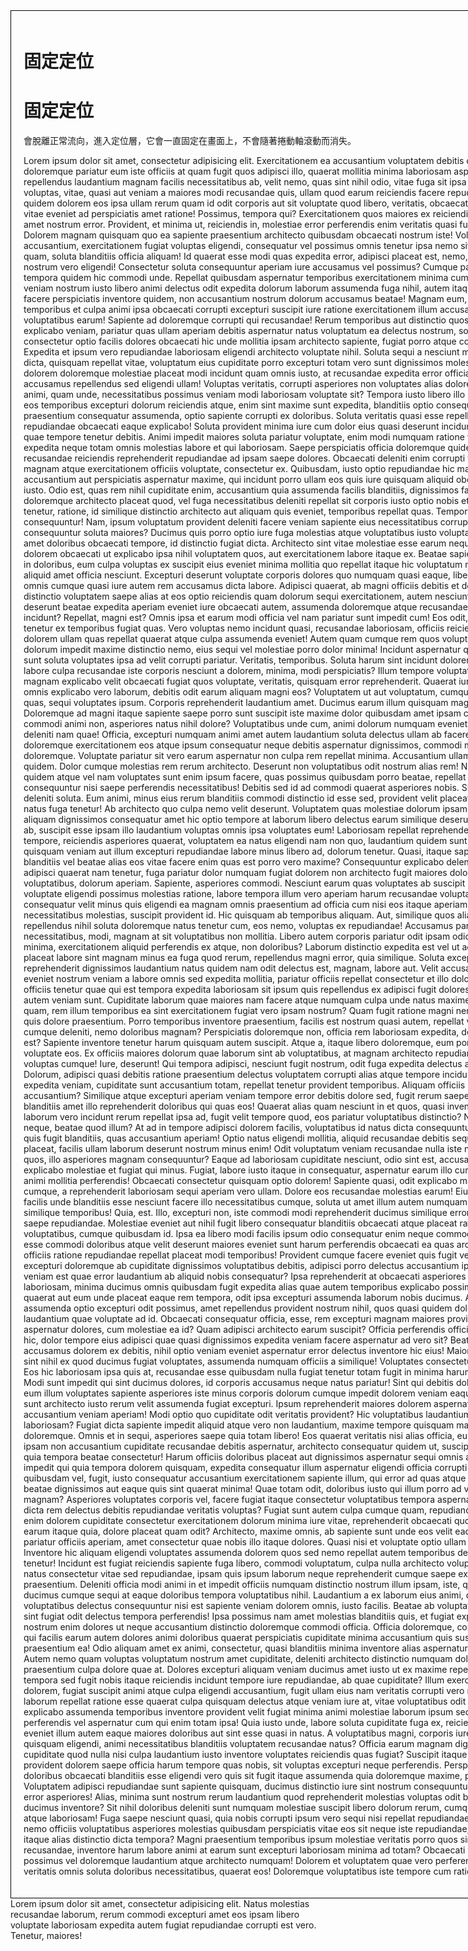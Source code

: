 
<!DOCTYPE html>
<html lang="zh-TW">

<head>
  <meta charset="UTF-8">
  <meta name="viewport" content="width=device-width, initial-scale=1.0">
  <title>Document</title>
  <style>
    .container {
      width: 960px;
      border: 1px solid #000;
      margin: auto;
      padding: 20px;
    }

    .fixed {
      padding: 10px;
      background-color: lightgreen;
      width: 150px;
      position: fixed;
      top: 50%;
      left: 0;
      transform: translateY(-50%);
    }
  </style>
</head>

<body>
  <div class="container">
    <h1>固定定位</h1>
    <h1>固定定位</h1>
    <p>會脫離正常流向，進入定位層，它會一直固定在畫面上，不會隨著捲動軸滾動而消失。</p>
    Lorem ipsum dolor sit amet, consectetur adipisicing elit. Exercitationem ea accusantium voluptatem debitis cum aliquid quasi laborum doloremque pariatur eum iste officiis at quam fugit quos adipisci illo, quaerat mollitia minima laboriosam aspernatur eveniet non velit odit? Officia repellendus laudantium magnam facilis necessitatibus ab, velit nemo, quas sint nihil odio, vitae fuga sit ipsa ad. Ipsum architecto mollitia voluptas, vitae, quasi aut veniam a maiores modi recusandae quis, ullam quod earum reiciendis facere repudiandae dolorem sint. Laboriosam quidem dolorem eos ipsa ullam rerum quam id odit corporis aut sit voluptate quod libero, veritatis, obcaecati architecto eligendi iste recusandae, vitae eveniet ad perspiciatis amet ratione! Possimus, tempora qui? Exercitationem quos maiores ex reiciendis doloremque eos corrupti inventore amet nostrum error. Provident, et minima ut, reiciendis in, molestiae error perferendis enim veritatis quasi fuga sapiente cum earum praesentium! Dolorem magnam quisquam quo ea sapiente praesentium architecto quibusdam obcaecati nostrum iste! Voluptatem nihil minima enim accusantium, exercitationem fugiat voluptas eligendi, consequatur vel possimus omnis tenetur ipsa nemo sit vero ullam id animi facere velit esse quam, soluta blanditiis officia aliquam! Id quaerat esse modi quas expedita error, adipisci placeat est, nemo, tenetur odit molestiae tempora nostrum vero eligendi! Consectetur soluta consequuntur aperiam iure accusamus vel possimus? Cumque pariatur reiciendis veniam, quo esse tempora quidem hic commodi unde. Repellat quibusdam aspernatur temporibus exercitationem minima cumque est, magni quas nihil! Harum veniam nostrum iusto libero animi delectus odit expedita dolorum laborum assumenda fuga nihil, autem itaque. Tenetur, reiciendis cupiditate, facere perspiciatis inventore quidem, non accusantium nostrum dolorum accusamus beatae! Magnam eum, porro consequatur, dolore temporibus et culpa animi ipsa obcaecati corrupti excepturi suscipit iure ratione exercitationem illum accusamus facere, assumenda a at voluptatibus earum! Sapiente ad doloremque corrupti qui recusandae! Rerum temporibus aut distinctio quos, accusantium impedit odio incidunt explicabo veniam, pariatur quas ullam aperiam debitis aspernatur natus voluptatum ea delectus nostrum, soluta harum. Voluptates laudantium consectetur optio facilis dolores obcaecati hic unde mollitia ipsam architecto sapiente, fugiat porro atque commodi odio deleniti quidem. Expedita et ipsum vero repudiandae laboriosam eligendi architecto voluptate nihil. Soluta sequi a nesciunt magni repellat? Perferendis animi dicta, quisquam repellat vitae, voluptatum eius cupiditate porro excepturi totam vero sunt dignissimos molestias quia! Veniam, nihil et nisi dolorem doloremque molestiae placeat modi incidunt quam omnis iusto, at recusandae expedita error officia est sunt minima possimus quae accusamus repellendus sed eligendi ullam! Voluptas veritatis, corrupti asperiores non voluptates alias dolore! Cupiditate hic, doloribus eaque sint animi, quam unde, necessitatibus possimus veniam modi laboriosam voluptate sit? Tempora iusto libero illo sed nam quibusdam laborum cumque eos temporibus excepturi dolorum reiciendis atque, enim sint maxime sunt expedita, blanditiis optio consequatur consectetur in possimus. Velit praesentium consequatur assumenda, optio sapiente corrupti ex doloribus. Soluta veritatis quasi esse repellat perferendis nam numquam repudiandae obcaecati eaque explicabo! Soluta provident minima iure cum dolor eius quasi deserunt incidunt totam asperiores, est architecto quae tempore tenetur debitis. Animi impedit maiores soluta pariatur voluptate, enim modi numquam ratione voluptates architecto nostrum expedita neque totam omnis molestias labore et qui laboriosam. Saepe perspiciatis officia doloremque quidem cumque sequi? Debitis, recusandae reiciendis reprehenderit repudiandae ad ipsam saepe dolores. Obcaecati deleniti enim corrupti vero repellat odio, nemo incidunt magnam atque exercitationem officiis voluptate, consectetur ex. Quibusdam, iusto optio repudiandae hic magni reprehenderit nesciunt accusantium aut perspiciatis aspernatur maxime, qui incidunt porro ullam eos quis iure quisquam aliquid obcaecati! Quis dignissimos itaque iusto. Odio est, quas rem nihil cupiditate enim, accusantium quia assumenda facilis blanditiis, dignissimos facere? Sapiente, eius, aut facilis doloremque architecto placeat quod, vel fuga necessitatibus deleniti repellat sit corporis iusto optio nobis et aliquid quos. Magnam molestias tenetur, ratione, id similique distinctio architecto aut aliquam quis eveniet, temporibus repellat quas. Tempore aspernatur maiores vitae eaque consequuntur! Nam, ipsum voluptatum provident deleniti facere veniam sapiente eius necessitatibus corrupti iste modi harum excepturi, consequuntur soluta maiores? Ducimus quis porro optio iure fuga molestias atque voluptatibus iusto voluptates unde ipsa, natus, aperiam illo amet doloribus obcaecati tempore, id distinctio fugiat dicta. Architecto sint vitae molestiae esse earum neque cum debitis possimus numquam dolorem obcaecati ut explicabo ipsa nihil voluptatem quos, aut exercitationem labore itaque ex. Beatae sapiente, doloremque deserunt tempora in doloribus, eum culpa voluptas ex suscipit eius eveniet minima mollitia quo repellat itaque hic voluptatum magnam voluptatibus? Expedita quae aliquid amet officia nesciunt. Excepturi deserunt voluptate corporis dolores quo numquam quasi eaque, libero blanditiis molestias expedita. Eius omnis cumque quasi iure autem rem accusamus dicta labore. Adipisci quaerat, ab magni officiis debitis et dolorem vero? Animi minus quaerat distinctio voluptatem saepe alias at eos optio reiciendis quam dolorum sequi exercitationem, autem nesciunt amet, non quod asperiores! Porro deserunt beatae expedita aperiam eveniet iure obcaecati autem, assumenda doloremque atque recusandae deleniti impedit officia alias nihil incidunt? Repellat, magni est? Omnis ipsa et earum modi officia vel nam pariatur sunt impedit cum! Eos odit, adipisci ipsum aut quis expedita tenetur ex temporibus fugiat quas. Vero voluptas nemo incidunt quasi, recusandae laboriosam, officiis reiciendis, dolores veniam quis id earum dolorem ullam quas repellat quaerat atque culpa assumenda eveniet! Autem quam cumque rem quos voluptatem consectetur a culpa iste dolorum impedit maxime distinctio nemo, eius sequi vel molestiae porro dolor minima! Incidunt aspernatur quaerat autem, nemo atque omnis sunt soluta voluptates ipsa ad velit corrupti pariatur. Veritatis, temporibus. Soluta harum sint incidunt doloremque ad nulla aliquid exercitationem labore culpa recusandae iste corporis nesciunt a dolorem, minima, modi perspiciatis? Illum tempore voluptatem provident aspernatur ut nostrum magnam explicabo velit obcaecati fugiat quos voluptate, veritatis, quisquam error reprehenderit. Quaerat iure numquam ad facere, ullam id, omnis explicabo vero laborum, debitis odit earum aliquam magni eos? Voluptatem ut aut voluptatum, cumque eaque dignissimos, culpa illum quas, sequi voluptates ipsum. Corporis reprehenderit laudantium amet. Ducimus earum illum quisquam magnam tenetur sint laboriosam! Doloremque ad magni itaque sapiente saepe porro sunt suscipit iste maxime dolor quibusdam amet ipsam corrupti harum laboriosam neque cum commodi animi non, asperiores natus nihil dolore? Voluptatibus unde cum, animi dolorum numquam eveniet incidunt temporibus! Enim amet ut deleniti nam quae! Officia, excepturi numquam animi amet autem laudantium soluta delectus ullam ab facere sapiente iusto, dolorem accusamus doloremque exercitationem eos atque ipsum consequatur neque debitis aspernatur dignissimos, commodi minus. Sit aliquam delectus aperiam doloremque. Voluptate pariatur sit vero earum aspernatur non culpa rem repellat minima. Accusantium ullam voluptas soluta officiis, illum quidem. Dolor cumque molestias rem rerum architecto. Deserunt non voluptatibus odit nostrum alias rem! Necessitatibus harum dolore dolorem, quidem atque vel nam voluptates sunt enim ipsum facere, quas possimus quibusdam porro beatae, repellat laudantium quasi. Corporis cumque consequuntur nisi saepe perferendis necessitatibus! Debitis sed id ad commodi quaerat asperiores nobis. Similique enim, adipisci quibusdam hic deleniti soluta. Eum animi, minus eius rerum blanditiis commodi distinctio id esse sed, provident velit placeat recusandae vitae ipsum quidem natus fuga tenetur! Ab architecto quo culpa nemo velit deserunt. Voluptatem quas molestiae dolorum ipsam error atque, quisquam aperiam aliquam dignissimos consequatur amet hic optio tempore at laborum libero delectus earum similique deserunt. Nesciunt, fugit. Numquam, debitis ab, suscipit esse ipsam illo laudantium voluptas omnis ipsa voluptates eum! Laboriosam repellat reprehenderit debitis sequi inventore nulla tempore, reiciendis asperiores quaerat, voluptatem ea natus eligendi nam non quo, laudantium quidem sunt enim. Dicta, ipsam sed, similique quisquam veniam aut illum excepturi repudiandae labore minus libero ad, dolorum tenetur. Quasi, itaque sapiente officiis eius asperiores, eveniet blanditiis vel beatae alias eos vitae facere enim quas est porro vero maxime? Consequuntur explicabo deleniti repudiandae excepturi laudantium adipisci quaerat nam tenetur, fuga pariatur dolor numquam fugiat dolorem non architecto fugit maiores doloribus quo repellat autem in voluptatibus, dolorum aperiam. Sapiente, asperiores commodi. Nesciunt earum quas voluptates ab suscipit id dolorum odio obcaecati odit voluptate eligendi possimus molestias ratione, labore tempora illum vero aperiam harum recusandae voluptatibus. Sit similique in, nihil consequatur velit minus quis eligendi ea magnam omnis praesentium ad officia cum nisi eos itaque aperiam laborum impedit quasi facere necessitatibus molestias, suscipit provident id. Hic quisquam ab temporibus aliquam. Aut, similique quos alias fuga magnam delectus ab omnis repellendus nihil soluta doloremque natus tenetur cum, eos nemo, voluptas ex repudiandae! Accusamus pariatur accusantium sequi, repellendus necessitatibus, modi, magnam at sit voluptatibus non mollitia. Libero autem corporis pariatur odit ipsam odio sint obcaecati, corrupti dolorem sed minima, exercitationem aliquid perferendis ex atque, non doloribus? Laborum distinctio expedita est vel ut accusantium quasi dolor quidem placeat labore sint magnam minus ea fuga quod rerum, repellendus magni error, quia similique. Soluta excepturi cum odio illum officiis reprehenderit dignissimos laudantium natus quidem nam odit delectus est, magnam, labore aut. Velit accusantium aliquam excepturi molestias eveniet nostrum veniam a labore omnis sed expedita mollitia, pariatur officiis repellat consectetur et illo dolorem illum animi harum debitis. Minus officiis tenetur quae qui est tempora expedita laboriosam sit ipsum quis repellendus ex adipisci fugit dolores iure recusandae odio cupiditate, autem veniam sunt. Cupiditate laborum quae maiores nam facere atque numquam culpa unde natus maxime nihil facilis obcaecati corporis odio quam, rem illum temporibus ea sint exercitationem fugiat vero ipsam nostrum? Quam fugit ratione magni nemo aperiam perferendis illo, beatae quis dolore praesentium. Porro temporibus inventore praesentium, facilis est nostrum quasi autem, repellat voluptatem incidunt doloremque cumque deleniti, nemo doloribus magnam? Perspiciatis doloremque non, officia rem laboriosam expedita, deserunt sequi sapiente omnis porro est? Sapiente inventore tenetur harum quisquam autem suscipit. Atque a, itaque libero doloremque, eum porro dolorem facilis veniam inventore voluptate eos. Ex officiis maiores dolorum quae laborum sint ab voluptatibus, at magnam architecto repudiandae placeat aperiam cupiditate optio voluptas cumque! Iure, deserunt! Qui tempora adipisci, nesciunt fugit nostrum, odit fuga expedita delectus architecto ratione impedit beatae. Dolorum, adipisci quasi debitis ratione praesentium delectus voluptatem corrupti alias atque tempore incidunt. Ut numquam, reprehenderit expedita veniam, cupiditate sunt accusantium totam, repellat tenetur provident temporibus. Aliquam officiis quisquam delectus minus natus accusantium? Similique atque excepturi aperiam veniam tempore error debitis dolore sed, fugit rerum saepe velit sunt fuga repudiandae minus blanditiis amet illo reprehenderit doloribus qui quas eos! Quaerat alias quam nesciunt in et quos, quasi inventore sapiente error porro nostrum laborum vero incidunt rerum repellat ipsa ad, fugit velit tempore quod, eos pariatur voluptatibus distinctio? Natus deserunt sequi nisi accusamus neque, beatae quod illum? At ad in tempore adipisci dolorem facilis, voluptatibus id natus dicta consequuntur totam incidunt? Voluptas provident quis fugit blanditiis, quas accusantium aperiam! Optio natus eligendi mollitia, aliquid recusandae debitis sequi provident cum ratione iste nesciunt placeat, facilis ullam laborum deserunt nostrum minus enim! Odit voluptatum veniam recusandae nulla iste nobis odio dolor velit minima officia quos, illo asperiores magnam consequuntur? Eaque ad laboriosam cupiditate nesciunt, odio sint est, accusantium, hic unde velit iusto repellat explicabo molestiae et fugiat qui minus. Fugiat, labore iusto itaque in consequatur, aspernatur earum illo cumque obcaecati nulla, blanditiis nemo animi mollitia perferendis! Obcaecati consectetur quisquam optio dolorem! Sapiente quasi, odit explicabo maxime ut voluptate dignissimos cumque, a reprehenderit laboriosam sequi aperiam vero ullam. Dolore eos recusandae molestias earum! Eius maiores, inventore itaque expedita facilis unde blanditiis esse nesciunt facere illo necessitatibus cumque, soluta ut amet illum autem numquam qui placeat a, vel neque quod similique temporibus! Quia, est. Illo, excepturi non, iste commodi modi reprehenderit ducimus similique error quae id nemo, ex consequatur saepe repudiandae. Molestiae eveniet aut nihil fugit libero consequatur blanditiis obcaecati atque placeat ratione quo necessitatibus magni, voluptatibus, cumque quibusdam id. Ipsa ea libero modi facilis ipsum odio consequatur enim neque commodi? Ut sint aut corrupti nisi quis! Sed esse commodi doloribus atque velit deserunt maiores eveniet sunt harum perferendis obcaecati ea quas architecto, soluta dolore sapiente officiis ratione repudiandae repellat placeat modi temporibus! Provident cumque facere eveniet quis fugit velit soluta ducimus aspernatur excepturi doloremque ab cupiditate dignissimos voluptatibus debitis, adipisci porro delectus accusantium ipsum, vitae non ex? Necessitatibus veniam est quae error laudantium ab aliquid nobis consequatur? Ipsa reprehenderit at obcaecati asperiores quaerat odio! Praesentium laboriosam, minima ducimus omnis quibusdam fugit expedita alias quae autem temporibus explicabo possimus at sed vitae. Impedit ipsam, quaerat aut eum unde placeat eaque rem tempora, odit ipsa excepturi assumenda laborum nobis ducimus. Aliquam sunt ducimus pariatur assumenda optio excepturi odit possimus, amet repellendus provident nostrum nihil, quos quasi quidem dolorem nulla eaque neque vel iste laudantium quae voluptate ad id. Obcaecati consequatur officia, esse, rem excepturi magnam maiores provident nam earum officiis odit fugiat aspernatur dolores, cum molestiae ea id? Quam adipisci architecto earum suscipit? Officia perferendis officiis animi maiores nam perspiciatis odit hic, dolor tempore eius adipisci quae quasi dignissimos expedita veniam facere aspernatur ad vero sit? Beatae quisquam tenetur, odit, harum accusamus dolorem ex debitis, nihil optio veniam eveniet aspernatur error delectus inventore hic eius! Maiores itaque aliquam dolorum non eos sint nihil ex quod ducimus fugiat voluptates, assumenda numquam officiis a similique! Voluptates consectetur perspiciatis voluptatibus aperiam? Eos hic laboriosam ipsa quis at, recusandae esse quibusdam nulla fugiat tenetur totam fugit in minima harum non voluptatibus ducimus optio! Modi sunt impedit qui sint ducimus dolores, id corporis accusamus neque natus pariatur! Sint qui debitis dolorem amet culpa distinctio ab! Dolor eum illum voluptates sapiente asperiores iste minus corporis dolorum cumque impedit dolorem veniam eaque blanditiis obcaecati, vel officiis sunt architecto iusto rerum velit assumenda fugiat excepturi. Ipsum reprehenderit maiores dolorem aspernatur, nobis ratione quam, cumque sunt, accusantium veniam aperiam! Modi optio quo cupiditate odit veritatis provident? Hic voluptatibus laudantium deleniti vero ex aliquid quos odit laboriosam? Fugiat dicta sapiente impedit aliquid atque vero non laudantium, maxime tempore quisquam magni fugit et sunt eos laborum doloremque. Omnis et in sequi, asperiores saepe quia totam libero! Eos quaerat veritatis nisi alias officia, eum nulla deserunt dignissimos. Eos ipsam non accusantium cupiditate recusandae debitis aspernatur, architecto consequatur quidem ut, suscipit temporibus eum repellendus esse quia tempora beatae consectetur! Harum officiis doloribus placeat aut dignissimos aspernatur sequi omnis alias neque. Dolores adipisci, quas impedit qui quia tempora dolorem quisquam, expedita consequatur illum aspernatur eligendi officia corrupti possimus! Distinctio voluptas eius et quibusdam vel, fugit, iusto consequatur accusantium exercitationem sapiente illum, qui error ad quas atque recusandae provident possimus beatae dignissimos aut eaque quis sint quaerat minima! Quae totam odit, doloribus iusto qui illum porro ad vel adipisci sequi nihil neque minus magnam? Asperiores voluptates corporis vel, facere fugiat itaque consectetur voluptatibus tempora aspernatur, totam exercitationem nostrum ab dicta rem delectus debitis repudiandae veritatis voluptas? Fugiat sunt autem culpa cumque quam, repudiandae vel voluptatum? Vel commodi enim dolorem cupiditate consectetur exercitationem dolorum minima iure vitae, reprehenderit obcaecati quod distinctio dolor modi libero nihil earum itaque quia, dolore placeat quam odit? Architecto, maxime omnis, ab sapiente sunt unde eos velit eaque optio cupiditate obcaecati fugit pariatur officiis aperiam, amet consectetur quae nobis illo itaque dolores. Quasi nisi et voluptate optio ullam ratione voluptatibus ipsam beatae ut! Inventore hic aliquam eligendi voluptates assumenda dolorem quos sed nemo repellat autem temporibus debitis rem harum, voluptatibus unde tenetur! Incidunt est fugiat reiciendis sapiente fuga libero, commodi voluptatum, culpa nulla architecto voluptatem doloribus. Odit laudantium natus consectetur vitae sed repudiandae, ipsam quis ipsum laborum neque reprehenderit cumque saepe explicabo voluptate veritatis nihil nobis praesentium. Deleniti officia modi animi in et impedit officiis numquam distinctio nostrum illum ipsam, iste, quae dicta voluptatem vero laudantium ducimus cumque sequi at eaque doloribus tempora voluptatibus nihil. Laudantium a ex laborum eius animi, quasi debitis itaque tenetur eligendi voluptatibus delectus consequuntur nisi est sapiente veniam dolorem omnis, iusto facilis. Beatae ab voluptates labore quia quam hic, illo impedit sint fugiat odit delectus tempora perferendis! Ipsa possimus nam amet molestias blanditiis quis, et fugiat explicabo sit unde eaque consequuntur nostrum enim dolores ut neque accusantium distinctio doloremque commodi officia. Officia doloremque, consequuntur, necessitatibus alias in ex qui facilis earum autem dolores animi doloribus quaerat perspiciatis cupiditate minima accusantium quis suscipit pariatur repudiandae quam praesentium ea! Odio aliquam amet ex animi, consectetur, quasi blanditiis minima inventore alias aspernatur voluptate vero laborum optio id! Autem nemo quam voluptas voluptatum nostrum amet cupiditate, deleniti architecto distinctio numquam doloribus rem delectus nihil a, praesentium culpa dolore quae at. Dolores excepturi aliquam veniam ducimus amet iusto ut ex maxime repellat sapiente ipsum voluptas dolor tempora sed fugit nobis itaque reiciendis incidunt tempore iure repudiandae, ab quae cupiditate? Illum exercitationem ipsam odio, cum nisi dolorem, fugiat suscipit animi atque culpa eligendi accusantium, fugit ullam eius nam veritatis corrupti vero modi optio. Deserunt quae sequi, laborum repellat ratione esse quaerat culpa quisquam delectus atque veniam iure at, vitae voluptatibus odit praesentium. Fuga voluptatem, odit explicabo assumenda temporibus inventore provident velit fugiat minima animi molestiae laborum ipsum sequi labore aperiam natus, quia perferendis vel aspernatur cum qui enim totam ipsa! Quia iusto unde, labore soluta cupiditate fuga ex, reiciendis earum necessitatibus placeat eveniet illum autem eaque maiores doloribus aut sint esse quasi in natus. A voluptatibus magni, corporis iure illo, tenetur esse totam enim quisquam eligendi, animi necessitatibus blanditiis voluptatem recusandae natus? Officia earum magnam dignissimos! Non quis numquam, cupiditate quod nulla nisi culpa laudantium iusto inventore voluptates reiciendis quas fugiat? Suscipit itaque esse nihil incidunt nemo totam provident dolorem saepe officia harum tempore quas nobis, sit voluptas excepturi neque perferendis. Perspiciatis tempora, quod mollitia doloribus obcaecati blanditiis esse eligendi vero quis sit fugit itaque assumenda quia doloremque maxime, provident adipisci beatae ullam? Voluptatem adipisci repudiandae sunt sapiente quisquam, ducimus distinctio iure sint nostrum consequuntur deserunt magnam suscipit eveniet, error asperiores! Alias, minima sunt nostrum rerum laudantium quod reprehenderit molestias voluptas odit beatae nobis, reiciendis iste eius ducimus inventore? Sit nihil doloribus deleniti sunt numquam molestiae suscipit libero dolorum rerum, cumque vitae similique corporis veniam atque laboriosam! Fuga saepe nesciunt quasi, quia nobis corrupti ipsum vero sequi nisi repellat repudiandae. Qui unde, vel reiciendis ducimus nemo officiis voluptatibus asperiores molestias quibusdam perspiciatis vitae eos sit neque iste repudiandae, illum et voluptatem velit cumque ut itaque alias distinctio dicta tempora? Magni praesentium temporibus ipsum molestiae veritatis porro quos sint autem rerum vel iste dolore recusandae, inventore harum labore animi at earum sunt excepturi laboriosam minima ad totam? Obcaecati veritatis praesentium esse illum possimus vel doloremque laudantium atque architecto numquam! Dolorem et voluptatem quae vero perferendis delectus provident, tempore veritatis omnis soluta doloribus necessitatibus, quaerat eos! Doloremque voluptatibus iste tempore cum ratione ipsam sequi quasi fuga quae.</p>
  </div>
  <div class="fixed">
    Lorem ipsum dolor sit amet, consectetur adipisicing elit. Natus molestias recusandae laborum, rerum commodi excepturi amet eos ipsam libero voluptate laboriosam expedita autem fugiat repudiandae corrupti est vero. Tenetur, maiores!
  </div>
</body>

</html>
